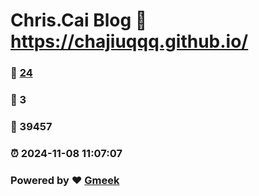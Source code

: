 # Chris.Cai Blog :link: https://chajiuqqq.github.io/ 
### :page_facing_up: [24](https://chajiuqqq.github.io//tag.html) 
### :speech_balloon: 3 
### :hibiscus: 39457 
### :alarm_clock: 2024-11-08 11:07:07 
### Powered by :heart: [Gmeek](https://github.com/Meekdai/Gmeek)
